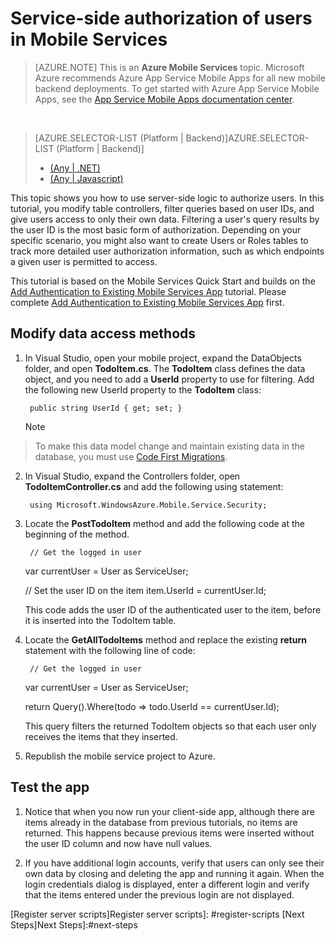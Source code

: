 <properties
    pageTitle="Service-side authorization of users in a .NET backend mobile service | Microsoft Azure"
    description="Learn how to restrict access for authorize users in a .NET backend mobile service"
    services="mobile-services"
    documentationCenter="windows"
    authors="krisragh"
    manager="dwrede"
    editor=""/>

<tags
    ms.service="mobile-services"
    ms.workload="mobile"
    ms.tgt_pltfrm="mobile-multiple"
    ms.topic="article"
    ms.devlang="dotnet"
    ms.date="12/09/2015"
    ms.author="krisragh"/>

# Service-side authorization of users in Mobile Services
>[AZURE.NOTE] This is an **Azure Mobile Services** topic.  Microsoft Azure recommends Azure App Service Mobile Apps for all new mobile backend deployments.
To get started with Azure App Service Mobile Apps, see the [App Service Mobile Apps documentation center](/documentation/services/app-service/mobile).


&nbsp;

> [AZURE.SELECTOR-LIST (Platform | Backend)]AZURE.SELECTOR-LIST (Platform | Backend)]
> 
> * [(Any | .NET)](mobile-services-dotnet-backend-service-side-authorization.md)
> * [(Any | Javascript)](mobile-services-javascript-backend-service-side-authorization.md)
> 
> 
This topic shows you how to use server-side logic to authorize users.  In this tutorial, you modify table controllers, filter queries based on user IDs, and give users access to only their own data. Filtering a user's query results by the user ID is the most basic form of authorization. Depending on your specific scenario, you might also want to create Users or Roles tables to track more detailed user authorization information, such as which endpoints a given user is permitted to access.

This tutorial is based on the Mobile Services Quick Start and builds on the [Add Authentication to Existing Mobile Services App](mobile-services-dotnet-backend-ios-get-started-users.md) tutorial. Please complete [Add Authentication to Existing Mobile Services App](mobile-services-dotnet-backend-ios-get-started-users.md) first.

## <a name="register-scripts"></a>Modify data access methods
1. In Visual Studio, open your mobile project, expand the DataObjects folder, and open **TodoItem.cs**. The **TodoItem** class defines the data object, and you need to add a **UserId** property to use for filtering. Add the following new UserId property to the **TodoItem** class:

        public string UserId { get; set; }

   > [!NOTE]
> To make this data model change and maintain existing data in the database, you must use [Code First Migrations](mobile-services-dotnet-backend-how-to-use-code-first-migrations.md).
> 
2. In Visual Studio, expand the Controllers folder,  open **TodoItemController.cs** and add the following using statement:

        using Microsoft.WindowsAzure.Mobile.Service.Security;
3. Locate the **PostTodoItem** method and add the following code at the beginning of the method.

        // Get the logged in user
     var currentUser = User as ServiceUser;

     // Set the user ID on the item
     item.UserId = currentUser.Id;

    This code adds the user ID of the authenticated user to the item, before it is inserted into the TodoItem table.

4. Locate the **GetAllTodoItems** method and replace the existing **return** statement with the following line of code:

        // Get the logged in user
     var currentUser = User as ServiceUser;

     return Query().Where(todo => todo.UserId == currentUser.Id);

    This query filters the returned TodoItem objects so that each user only receives the items that they inserted.

5. Republish the mobile service project to Azure.


## <a name="test-app"></a>Test the app
1. Notice that when you now run your client-side app, although there are items already in the database from previous tutorials, no items are returned. This happens because previous items were inserted without the user ID column and now have null values.

2. If you have additional login accounts, verify that users can only see their own data by closing and deleting the app and running it again. When the login credentials dialog is displayed, enter a different login and verify that the items entered under the previous login are not displayed.


<!-- Anchors. -->
[Register server scripts]Register server scripts]: #register-scripts
[Next Steps]Next Steps]:#next-steps

<!-- Images. -->

[3]: ./media/mobile-services-dotnet-backend-ios-authorize-users-in-scripts/mobile-quickstart-startup-ios.png

<!-- URLs. -->

[Add Authentication to Existing Mobile Services App]: mobile-services-dotnet-backend-ios-get-started-users.md
